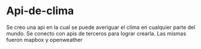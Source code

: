 # Api-de-clima
Se creo una api en la cual se puede averiguar el clima en cualquier parte del mundo. Se conecto con apis de terceros para lograr crearla.
Las mismas fueron mapbox y openweather
